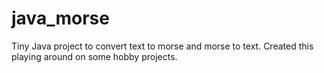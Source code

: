 # java_morse

Tiny Java project to convert text to morse and morse to text. Created this playing around on some hobby projects.
